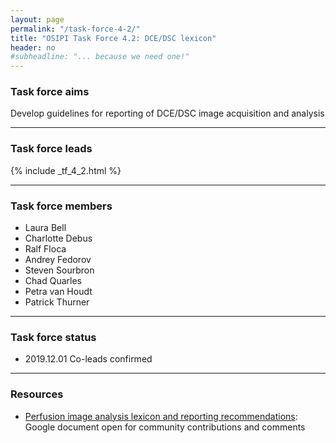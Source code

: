 ```yaml
---
layout: page
permalink: "/task-force-4-2/"
title: "OSIPI Task Force 4.2: DCE/DSC lexicon"
header: no
#subheadline: "... because we need one!"
---
```


### Task force aims

Develop guidelines for reporting of DCE/DSC image acquisition and analysis

---

### Task force leads


{% include _tf_4_2.html %}

---

### Task force members 

- Laura Bell
- Charlotte Debus
- Ralf Floca
- Andrey Fedorov
- Steven Sourbron
- Chad Quarles
- Petra van Houdt
- Patrick Thurner

---

### Task force status  

- 2019.12.01 Co-leads confirmed

---

### Resources

* [Perfusion image analysis lexicon and reporting recommendations](http://bit.ly/perfusion-reporting): Google document open for community contributions and comments

